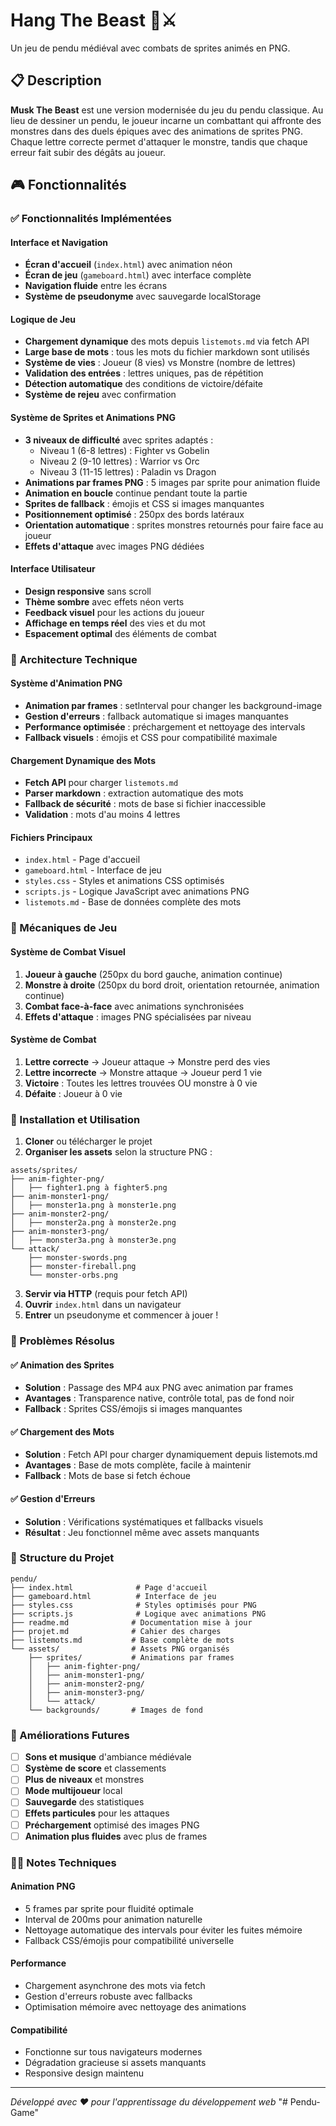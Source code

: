 # Hang The Beast 🐉⚔️

Un jeu de pendu médiéval avec combats de sprites animés en PNG.

## 📋 Description

**Musk The Beast** est une version modernisée du jeu du pendu classique. Au lieu de dessiner un pendu, le joueur incarne un combattant qui affronte des monstres dans des duels épiques avec des animations de sprites PNG. Chaque lettre correcte permet d'attaquer le monstre, tandis que chaque erreur fait subir des dégâts au joueur.

## 🎮 Fonctionnalités

### ✅ Fonctionnalités Implémentées

#### Interface et Navigation
- **Écran d'accueil** (`index.html`) avec animation néon
- **Écran de jeu** (`gameboard.html`) avec interface complète
- **Navigation fluide** entre les écrans
- **Système de pseudonyme** avec sauvegarde localStorage

#### Logique de Jeu
- **Chargement dynamique** des mots depuis `listemots.md` via fetch API
- **Large base de mots** : tous les mots du fichier markdown sont utilisés
- **Système de vies** : Joueur (8 vies) vs Monstre (nombre de lettres)
- **Validation des entrées** : lettres uniques, pas de répétition
- **Détection automatique** des conditions de victoire/défaite
- **Système de rejeu** avec confirmation

#### Système de Sprites et Animations PNG
- **3 niveaux de difficulté** avec sprites adaptés :
  - Niveau 1 (6-8 lettres) : Fighter vs Gobelin
  - Niveau 2 (9-10 lettres) : Warrior vs Orc  
  - Niveau 3 (11-15 lettres) : Paladin vs Dragon
- **Animations par frames PNG** : 5 images par sprite pour animation fluide
- **Animation en boucle** continue pendant toute la partie
- **Sprites de fallback** : émojis et CSS si images manquantes
- **Positionnement optimisé** : 250px des bords latéraux
- **Orientation automatique** : sprites monstres retournés pour faire face au joueur
- **Effets d'attaque** avec images PNG dédiées

#### Interface Utilisateur
- **Design responsive** sans scroll
- **Thème sombre** avec effets néon verts
- **Feedback visuel** pour les actions du joueur
- **Affichage en temps réel** des vies et du mot
- **Espacement optimal** des éléments de combat

### 🔧 Architecture Technique

#### Système d'Animation PNG
- **Animation par frames** : setInterval pour changer les background-image
- **Gestion d'erreurs** : fallback automatique si images manquantes
- **Performance optimisée** : préchargement et nettoyage des intervals
- **Fallback visuels** : émojis et CSS pour compatibilité maximale

#### Chargement Dynamique des Mots
- **Fetch API** pour charger `listemots.md`
- **Parser markdown** : extraction automatique des mots
- **Fallback de sécurité** : mots de base si fichier inaccessible
- **Validation** : mots d'au moins 4 lettres

#### Fichiers Principaux
- `index.html` - Page d'accueil
- `gameboard.html` - Interface de jeu
- `styles.css` - Styles et animations CSS optimisés
- `scripts.js` - Logique JavaScript avec animations PNG
- `listemots.md` - Base de données complète des mots

### 🎯 Mécaniques de Jeu

#### Système de Combat Visuel
1. **Joueur à gauche** (250px du bord gauche, animation continue)
2. **Monstre à droite** (250px du bord droit, orientation retournée, animation continue)
3. **Combat face-à-face** avec animations synchronisées
4. **Effets d'attaque** : images PNG spécialisées par niveau

#### Système de Combat
1. **Lettre correcte** → Joueur attaque → Monstre perd des vies
2. **Lettre incorrecte** → Monstre attaque → Joueur perd 1 vie
3. **Victoire** : Toutes les lettres trouvées OU monstre à 0 vie
4. **Défaite** : Joueur à 0 vie

### 🚀 Installation et Utilisation

1. **Cloner** ou télécharger le projet
2. **Organiser les assets** selon la structure PNG :
```
assets/sprites/
├── anim-fighter-png/
│   ├── fighter1.png à fighter5.png
├── anim-monster1-png/
│   ├── monster1a.png à monster1e.png
├── anim-monster2-png/
│   ├── monster2a.png à monster2e.png
├── anim-monster3-png/
│   ├── monster3a.png à monster3e.png
└── attack/
    ├── monster-swords.png
    ├── monster-fireball.png
    └── monster-orbs.png
```
3. **Servir via HTTP** (requis pour fetch API)
4. **Ouvrir** `index.html` dans un navigateur
5. **Entrer** un pseudonyme et commencer à jouer !

### 🐛 Problèmes Résolus

#### ✅ Animation des Sprites
- **Solution** : Passage des MP4 aux PNG avec animation par frames
- **Avantages** : Transparence native, contrôle total, pas de fond noir
- **Fallback** : Sprites CSS/émojis si images manquantes

#### ✅ Chargement des Mots
- **Solution** : Fetch API pour charger dynamiquement depuis listemots.md
- **Avantages** : Base de mots complète, facile à maintenir
- **Fallback** : Mots de base si fetch échoue

#### ✅ Gestion d'Erreurs
- **Solution** : Vérifications systématiques et fallbacks visuels
- **Résultat** : Jeu fonctionnel même avec assets manquants

### 📁 Structure du Projet

```
pendu/
├── index.html              # Page d'accueil
├── gameboard.html          # Interface de jeu
├── styles.css              # Styles optimisés pour PNG
├── scripts.js              # Logique avec animations PNG
├── readme.md              # Documentation mise à jour
├── projet.md              # Cahier des charges
├── listemots.md           # Base complète de mots
└── assets/                # Assets PNG organisés
    ├── sprites/           # Animations par frames
    │   ├── anim-fighter-png/
    │   ├── anim-monster1-png/
    │   ├── anim-monster2-png/
    │   ├── anim-monster3-png/
    │   └── attack/
    └── backgrounds/       # Images de fond
```

### 🔮 Améliorations Futures

- [ ] **Sons et musique** d'ambiance médiévale
- [ ] **Système de score** et classements
- [ ] **Plus de niveaux** et monstres
- [ ] **Mode multijoueur** local
- [ ] **Sauvegarde** des statistiques
- [ ] **Effets particules** pour les attaques
- [ ] **Préchargement** optimisé des images PNG
- [ ] **Animation plus fluides** avec plus de frames

### 👨‍💻 Notes Techniques

#### Animation PNG
- 5 frames par sprite pour fluidité optimale
- Interval de 200ms pour animation naturelle
- Nettoyage automatique des intervals pour éviter les fuites mémoire
- Fallback CSS/émojis pour compatibilité universelle

#### Performance
- Chargement asynchrone des mots via fetch
- Gestion d'erreurs robuste avec fallbacks
- Optimisation mémoire avec nettoyage des animations

#### Compatibilité
- Fonctionne sur tous navigateurs modernes
- Dégradation gracieuse si assets manquants
- Responsive design maintenu

---

*Développé avec ❤️ pour l'apprentissage du développement web*
"# Pendu-Game" 
